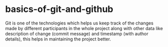 # basics-of-git-and-github
Git is one of the technologies which helps us keep track of the changes made by different participants in the whole project along with other data like description of change (commit message) and timestamp (with author details), this helps in maintaining the project better.

